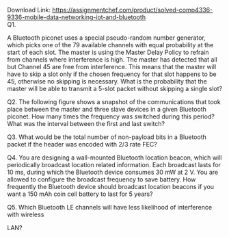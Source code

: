 Download Link: https://assignmentchef.com/product/solved-comp4336-9336-mobile-data-networking-iot-and-bluetooth
<br>
Q1.

A Bluetooth piconet uses a special pseudo-random number generator, which picks one of the 79 available channels with equal probability at the start of each slot. The master is using the Master Delay Policy to refrain from channels where interference is high. The master has detected that all but Channel 45 are free from interference. This means that the master will have to skip a slot only if the chosen frequency for that slot happens to be 45, otherwise no skipping is necessary. What is the probability that the master will be able to transmit a 5-slot packet without skipping a single slot?







Q2. The following figure shows a snapshot of the communications that took place between the master and three slave devices in a given Bluetooth piconet. How many times the frequency was switched during this period? What was the interval between the first and last switch?







Q3. What would be the total number of non-payload bits in a Bluetooth packet if the header was encoded with 2/3 rate FEC?







Q4. You are designing a wall-mounted Bluetooth location beacon, which will periodically broadcast location related information. Each broadcast lasts for 10 ms, during which the Bluetooth device consumes 30 mW at 2 V. You are allowed to configure the broadcast frequency to save battery. How frequently the Bluetooth device should broadcast location beacons if you want a 150 mAh coin cell battery to last for 5 years?




Q5. Which Bluetooth LE channels will have less likelihood of interference with wireless

LAN?